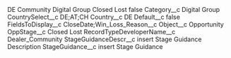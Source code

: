 <?xml version="1.0" encoding="UTF-8"?>
<CustomMetadata xmlns="http://soap.sforce.com/2006/04/metadata" xmlns:xsi="http://www.w3.org/2001/XMLSchema-instance" xmlns:xsd="http://www.w3.org/2001/XMLSchema">
    <label>DE Community Digital Group Closed Lost</label>
    <protected>false</protected>
    <values>
        <field>Category__c</field>
        <value xsi:type="xsd:string">Digital Group</value>
    </values>
    <values>
        <field>CountrySelect__c</field>
        <value xsi:type="xsd:string">DE;AT;CH</value>
    </values>
    <values>
        <field>Country__c</field>
        <value xsi:type="xsd:string">DE</value>
    </values>
    <values>
        <field>Default__c</field>
        <value xsi:type="xsd:boolean">false</value>
    </values>
    <values>
        <field>FieldsToDisplay__c</field>
        <value xsi:type="xsd:string">CloseDate;Win_Loss_Reason__c</value>
    </values>
    <values>
        <field>Object__c</field>
        <value xsi:type="xsd:string">Opportunity</value>
    </values>
    <values>
        <field>OppStage__c</field>
        <value xsi:type="xsd:string">Closed Lost</value>
    </values>
    <values>
        <field>RecordTypeDeveloperName__c</field>
        <value xsi:type="xsd:string">Dealer_Community</value>
    </values>
    <values>
        <field>StageGuidanceDescr__c</field>
        <value xsi:type="xsd:string">insert Stage Guidance Description</value>
    </values>
    <values>
        <field>StageGuidance__c</field>
        <value xsi:type="xsd:string">insert Stage Guidance</value>
    </values>
</CustomMetadata>
